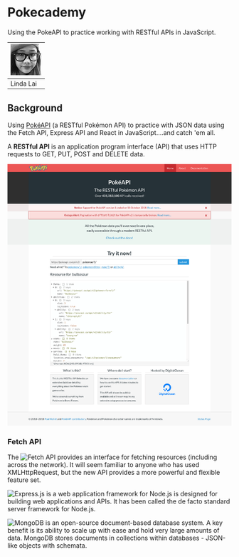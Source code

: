 # Pokecademy
Using the PokeAPI to practice working with RESTful APIs in JavaScript.

|[![Linda Lai](client/assets/contributors-linda-lai-70x70.jpg)](https://github.com/linda-lai) |
|-----------|
| Linda Lai |

## Background
Using [PokéAPI](https://github.com/PokeAPI) (a RESTful Pokémon API) to practice with JSON data using the Fetch API, Express API and React in JavaScript....and catch 'em all.

A **RESTful API** is an application program interface (API) that uses HTTP requests to GET, PUT, POST and DELETE data.

[![PokéAPI](/client/assets/pokeapi.png)](https://pokeapi.co/)


### Fetch API
The ![Fetch API](/fetch-api/) provides an interface for fetching resources (including across the network). It will seem familiar to anyone who has used XMLHttpRequest, but the new API provides a more powerful and flexible feature set.

![Express.js](/express-api/) is a web application framework for Node.js is designed for building web applications and APIs. It has been called the de facto standard server framework for Node.js.

![MongoDB](/mongodb/)  is an open-source document-based database system. A key benefit is its ability to scale up with ease and hold very large amounts of data. MongoDB stores documents in collections within databases - JSON-like objects with schemata.